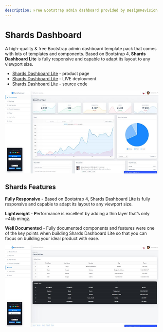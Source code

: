 ```yaml
---
description: Free Bootstrap admin dashboard provided by DesignRevision
---
```


# Shards Dashboard

A high-quality & free Bootstrap admin dashboard template pack that comes with lots of templates and components. Based on Bootstrap 4, **Shards Dashboard Lite** is fully responsive and capable to adapt its layout to any viewport size.

* [Shards Dashboard Lite](https://designrevision.com/downloads/shards-dashboard-lite/) - product page
* [Shards Dashboard Lite](https://designrevision.com/demo/shards-dashboard-lite/) - LIVE deployment
* [Shards Dashboard Lite](https://github.com/DesignRevision/shards-dashboard) - source code

![Shards Dashboard - Free Bootstrap Template.](../../.gitbook/assets/shards-dashboard.jpg)


## Shards Features

**Fully Responsive** - Based on Bootstrap 4, Shards Dashboard Lite is fully responsive and capable to adapt its layout to any viewport size.

**Lightweight - P**erformance is excellent by adding a thin layer that’s only \~4kb mingz.

**Well Documented** - Fully documented components and features were one of the key points when building Shards Dashboard Lite so that you can focus on building your ideal product with ease.

![Shards Dashboard - UI Tables.](../../.gitbook/assets/shards-dashboard-ui-tables.jpg)
